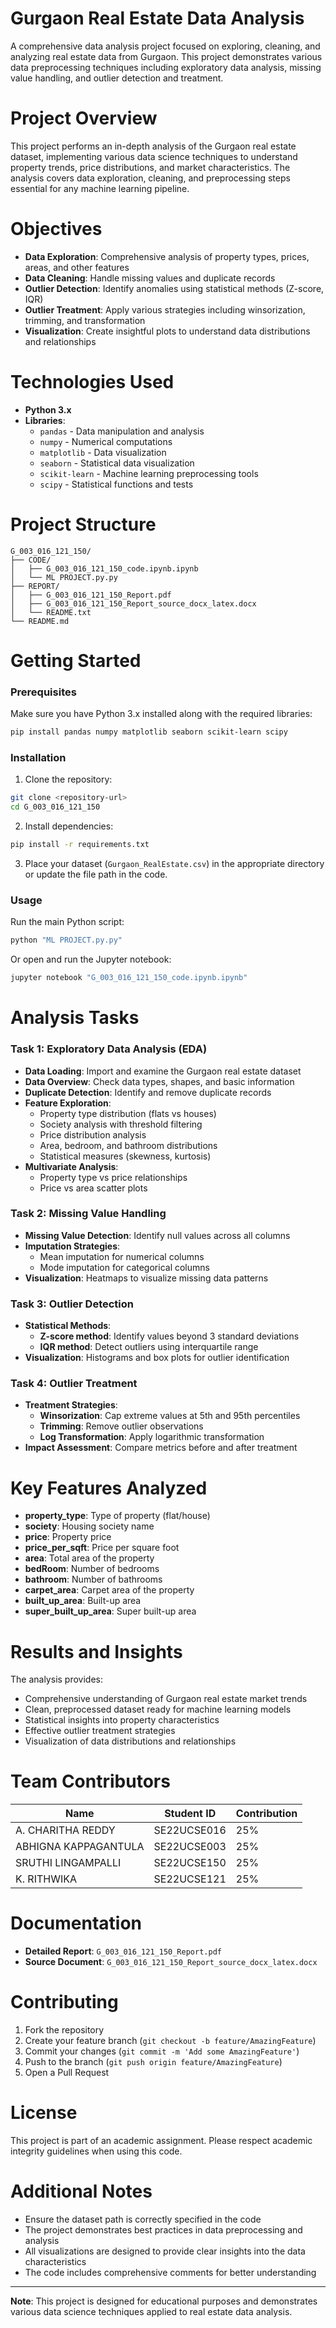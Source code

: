 # Gurgaon Real Estate Data Analysis

A comprehensive data analysis project focused on exploring, cleaning, and analyzing real estate data from Gurgaon. This project demonstrates various data preprocessing techniques including exploratory data analysis, missing value handling, and outlier detection and treatment.

# Project Overview

This project performs an in-depth analysis of the Gurgaon real estate dataset, implementing various data science techniques to understand property trends, price distributions, and market characteristics. The analysis covers data exploration, cleaning, and preprocessing steps essential for any machine learning pipeline.

# Objectives

- **Data Exploration**: Comprehensive analysis of property types, prices, areas, and other features
- **Data Cleaning**: Handle missing values and duplicate records
- **Outlier Detection**: Identify anomalies using statistical methods (Z-score, IQR)
- **Outlier Treatment**: Apply various strategies including winsorization, trimming, and transformation
- **Visualization**: Create insightful plots to understand data distributions and relationships

# Technologies Used

- **Python 3.x**
- **Libraries**:
  - `pandas` - Data manipulation and analysis
  - `numpy` - Numerical computations
  - `matplotlib` - Data visualization
  - `seaborn` - Statistical data visualization
  - `scikit-learn` - Machine learning preprocessing tools
  - `scipy` - Statistical functions and tests

# Project Structure

```
G_003_016_121_150/
├── CODE/
│   ├── G_003_016_121_150_code.ipynb.ipynb
│   └── ML PROJECT.py.py
├── REPORT/
│   ├── G_003_016_121_150_Report.pdf
│   ├── G_003_016_121_150_Report_source_docx_latex.docx
│   └── README.txt
└── README.md
```

# Getting Started

### Prerequisites

Make sure you have Python 3.x installed along with the required libraries:

```bash
pip install pandas numpy matplotlib seaborn scikit-learn scipy
```

### Installation

1. Clone the repository:
```bash
git clone <repository-url>
cd G_003_016_121_150
```

2. Install dependencies:
```bash
pip install -r requirements.txt
```

3. Place your dataset (`Gurgaon_RealEstate.csv`) in the appropriate directory or update the file path in the code.

### Usage

Run the main Python script:
```bash
python "ML PROJECT.py.py"
```

Or open and run the Jupyter notebook:
```bash
jupyter notebook "G_003_016_121_150_code.ipynb.ipynb"
```

# Analysis Tasks

### Task 1: Exploratory Data Analysis (EDA)
- **Data Loading**: Import and examine the Gurgaon real estate dataset
- **Data Overview**: Check data types, shapes, and basic information
- **Duplicate Detection**: Identify and remove duplicate records
- **Feature Exploration**:
  - Property type distribution (flats vs houses)
  - Society analysis with threshold filtering
  - Price distribution analysis
  - Area, bedroom, and bathroom distributions
  - Statistical measures (skewness, kurtosis)
- **Multivariate Analysis**: 
  - Property type vs price relationships
  - Price vs area scatter plots

### Task 2: Missing Value Handling
- **Missing Value Detection**: Identify null values across all columns
- **Imputation Strategies**:
  - Mean imputation for numerical columns
  - Mode imputation for categorical columns
- **Visualization**: Heatmaps to visualize missing data patterns

### Task 3: Outlier Detection
- **Statistical Methods**:
  - **Z-score method**: Identify values beyond 3 standard deviations
  - **IQR method**: Detect outliers using interquartile range
- **Visualization**: Histograms and box plots for outlier identification

### Task 4: Outlier Treatment
- **Treatment Strategies**:
  - **Winsorization**: Cap extreme values at 5th and 95th percentiles
  - **Trimming**: Remove outlier observations
  - **Log Transformation**: Apply logarithmic transformation
- **Impact Assessment**: Compare metrics before and after treatment

# Key Features Analyzed

- **property_type**: Type of property (flat/house)
- **society**: Housing society name
- **price**: Property price
- **price_per_sqft**: Price per square foot
- **area**: Total area of the property
- **bedRoom**: Number of bedrooms
- **bathroom**: Number of bathrooms
- **carpet_area**: Carpet area of the property
- **built_up_area**: Built-up area
- **super_built_up_area**: Super built-up area

# Results and Insights

The analysis provides:
- Comprehensive understanding of Gurgaon real estate market trends
- Clean, preprocessed dataset ready for machine learning models
- Statistical insights into property characteristics
- Effective outlier treatment strategies
- Visualization of data distributions and relationships

# Team Contributors

| Name | Student ID | Contribution |
|------|------------|--------------|
| A. CHARITHA REDDY | SE22UCSE016 | 25% |
| ABHIGNA KAPPAGANTULA | SE22UCSE003 | 25% |
| SRUTHI LINGAMPALLI | SE22UCSE150 | 25% |
| K. RITHWIKA | SE22UCSE121 | 25% |

# Documentation

- **Detailed Report**: `G_003_016_121_150_Report.pdf`
- **Source Document**: `G_003_016_121_150_Report_source_docx_latex.docx`

# Contributing

1. Fork the repository
2. Create your feature branch (`git checkout -b feature/AmazingFeature`)
3. Commit your changes (`git commit -m 'Add some AmazingFeature'`)
4. Push to the branch (`git push origin feature/AmazingFeature`)
5. Open a Pull Request

# License

This project is part of an academic assignment. Please respect academic integrity guidelines when using this code.

# Additional Notes

- Ensure the dataset path is correctly specified in the code
- The project demonstrates best practices in data preprocessing and analysis
- All visualizations are designed to provide clear insights into the data characteristics
- The code includes comprehensive comments for better understanding

---

**Note**: This project is designed for educational purposes and demonstrates various data science techniques applied to real estate data analysis.
